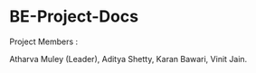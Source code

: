 # BE-Project-Docs
Project Members :

Atharva Muley (Leader),
Aditya Shetty,
Karan Bawari,
Vinit Jain.
